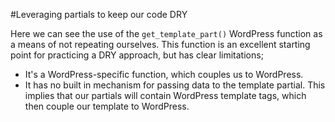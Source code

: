 #Leveraging partials to keep our code DRY

Here we can see the use of the `get_template_part()` WordPress function as a means of not repeating ourselves. This 
function is an excellent starting point for practicing a DRY approach, but has clear limitations;

- It's a WordPress-specific function, which couples us to WordPress.
- It has no built in mechanism for passing data to the template partial. This implies that our partials will contain 
WordPress template tags, which then couple our template to WordPress.